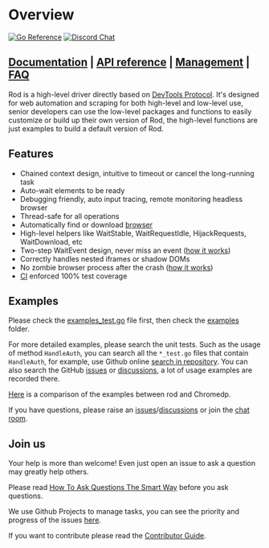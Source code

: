 # Overview

[![Go Reference](https://pkg.go.dev/badge/github.com/TommyLeng/go-rod.svg)](https://pkg.go.dev/github.com/TommyLeng/go-rod)
[![Discord Chat](https://img.shields.io/discord/719933559456006165.svg)][discord room]

## [Documentation](https://go-rod.github.io/) | [API reference](https://pkg.go.dev/github.com/TommyLeng/go-rod?tab=doc) | [Management](https://github.com/orgs/go-rod/projects/1) | [FAQ](https://go-rod.github.io/#/faq/README)

Rod is a high-level driver directly based on [DevTools Protocol](https://chromedevtools.github.io/devtools-protocol).
It's designed for web automation and scraping for both high-level and low-level use, senior developers can use the low-level packages and functions to easily
customize or build up their own version of Rod, the high-level functions are just examples to build a default version of Rod.

## Features

- Chained context design, intuitive to timeout or cancel the long-running task
- Auto-wait elements to be ready
- Debugging friendly, auto input tracing, remote monitoring headless browser
- Thread-safe for all operations
- Automatically find or download [browser](lib/launcher)
- High-level helpers like WaitStable, WaitRequestIdle, HijackRequests, WaitDownload, etc
- Two-step WaitEvent design, never miss an event ([how it works](https://github.com/ysmood/goob))
- Correctly handles nested iframes or shadow DOMs
- No zombie browser process after the crash ([how it works](https://github.com/ysmood/leakless))
- [CI](https://github.com/TommyLeng/go-rod/actions) enforced 100% test coverage

## Examples

Please check the [examples_test.go](examples_test.go) file first, then check the [examples](lib/examples) folder.

For more detailed examples, please search the unit tests.
Such as the usage of method `HandleAuth`, you can search all the `*_test.go` files that contain `HandleAuth`,
for example, use Github online [search in repository](https://github.com/TommyLeng/go-rod/search?q=HandleAuth&unscoped_q=HandleAuth).
You can also search the GitHub [issues](https://github.com/TommyLeng/go-rod/issues) or [discussions](https://github.com/TommyLeng/go-rod/discussions),
a lot of usage examples are recorded there.

[Here](lib/examples/compare-chromedp) is a comparison of the examples between rod and Chromedp.

If you have questions, please raise an [issues](https://github.com/TommyLeng/go-rod/issues)/[discussions](https://github.com/TommyLeng/go-rod/discussions) or join the [chat room][discord room].

## Join us

Your help is more than welcome! Even just open an issue to ask a question may greatly help others.

Please read [How To Ask Questions The Smart Way](http://www.catb.org/~esr/faqs/smart-questions.html) before you ask questions.

We use Github Projects to manage tasks, you can see the priority and progress of the issues [here](https://github.com/orgs/go-rod/projects/1).

If you want to contribute please read the [Contributor Guide](.github/CONTRIBUTING.md).

[discord room]: https://discord.gg/CpevuvY
